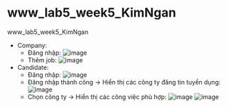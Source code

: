 # www_lab5_week5_KimNgan
www_lab5_week5_KimNgan
- Company:
  + Đăng nhập: ![image](https://github.com/iamngo/www_lab5_week5_KimNgan/assets/88821216/96ef4eb9-d144-43e5-9d27-90f2ebabd6fc)
  + Thêm job: ![image](https://github.com/iamngo/www_lab5_week5_KimNgan/assets/88821216/c0ef2264-2aa9-4de7-9028-bafbea6bb31a)
- Candidate:
  + Đăng nhập: ![image](https://github.com/iamngo/www_lab5_week5_KimNgan/assets/88821216/40ded2d0-0982-4f36-a4a1-3cf6b452718a)
  + Đăng nhập thành công -> Hiển thị các công ty đăng tin tuyển dụng: ![image](https://github.com/iamngo/www_lab5_week5_KimNgan/assets/88821216/617179fa-4f2c-4841-9d51-dcfd00985bbe)
  + Chọn công ty -> Hiển thị các công việc phù hợp: ![image](https://github.com/iamngo/www_lab5_week5_KimNgan/assets/88821216/a1993732-53b5-412a-973a-9b7e805a495b) ![image](https://github.com/iamngo/www_lab5_week5_KimNgan/assets/88821216/cc9f9a63-33d3-4a65-95e2-36ecf956a7e2)





